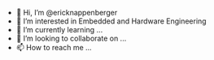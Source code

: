 - 👋 Hi, I’m @ericknappenberger
- 👀 I’m interested in Embedded and Hardware Engineering
- 🌱 I’m currently learning ...
- 💞️ I’m looking to collaborate on ...
- 📫 How to reach me ...

<!---
ericknappenberger/ericknappenberger is a ✨ special ✨ repository because its `README.md` (this file) appears on your GitHub profile.
You can click the Preview link to take a look at your changes.
--->
